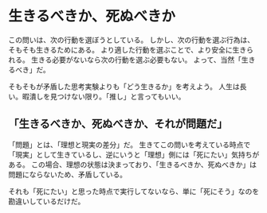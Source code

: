 # 生きるべきか、死ぬべきか

この問いは、次の行動を選ぼうとしている。
しかし、次の行動を選ぶ行為は、そもそも生きるためにある。
より適した行動を選ぶことで、より安全に生きられる。
生きる必要がないなら次の行動を選ぶ必要もない。
よって、当然「生きるべき」だ。

そもそもが矛盾した思考実験よりも「どう生きるか」を考えよう。
人生は長い。暇潰しを見つけない限り。「推し」と言ってもいい。

## 「生きるべきか、死ぬべきか、それが問題だ」

「問題」とは、「理想と現実の差分」だ。
生きてこの問いを考えている時点で「現実」として生きているし、逆にいうと「理想」側には「死にたい」気持ちがある。
この場合、理想の状態は決まっており、「生きるべきか、死ぬべきか」は問題にならないため、矛盾している。

それも「死にたい」と思った時点で実行してないなら、単に「死にそう」なのを勘違いしているだけだ。
